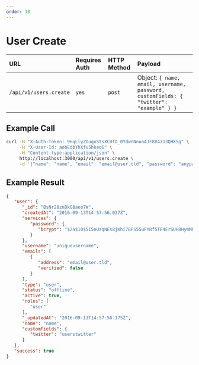 ```yaml
---
order: 10
---
```


# User Create
| URL | Requires Auth | HTTP Method | Payload |
| :--- | :--- | :--- | :--- |
| `/api/v1/users.create` | `yes` | `post` | Object: `{ name, email, username, password, customFields: { "twitter": "example" } }` |

## Example Call
```bash
curl -H "X-Auth-Token: 9HqLlyZOugoStsXCUfD_0YdwnNnunAJF8V47U3QHXSq" \
     -H "X-User-Id: aobEdbYhXfu5hkeqG" \
     -H "Content-type:application/json" \
     http://localhost:3000/api/v1/users.create \
     -d '{"name": "name", "email": "email@user.tld", "password": "anypassyouwant", "username": "uniqueusername", "customFields": { "twitter":"userstwitter" } }'
```

## Example Result
```json
{
   "user": {
      "_id": "BsNr28znDkG8aeo7W",
      "createdAt": "2016-09-13T14:57:56.037Z",
      "services": {
         "password": {
            "bcrypt": "$2a$10$5I5nUzqNEs8jKhi7BFS55uFYRf5TE4ErSUH8HymMNAbpMAvsOcl2C"
         }
      },
      "username": "uniqueusername",
      "emails": [
         {
            "address": "email@user.tld",
            "verified": false
         }
      ],
      "type": "user",
      "status": "offline",
      "active": true,
      "roles": [
         "user"
      ],
      "_updatedAt": "2016-09-13T14:57:56.175Z",
      "name": "name",
      "customFields": {
         "twitter": "userstwitter"
      }
   },
   "success": true
}
```
